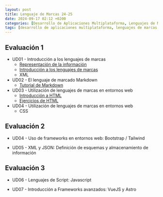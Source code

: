 ```yaml
---
layout: post
title: Lenguaje de Marcas 24-25
date: 2024-09-17 02:12 +0200
categories: [Desarrollo de Aplicaciones Multiplataforma, Lenguajes de Marcas y Sistemas de Gestión de Información]
tags: [desarrollo de aplicaciones multiplataforma, lenguajes de marcas y sistemas de gestión de información, dam, lmsgi]
---
```

## Evaluación 1

- UD01 - Introducción a los lenguajes de marcas
  - [Representación de la información](/posts/representacion-de-la-informacion/)
  - [Introducción a los lenguajes de marcas](/posts/introducción-a-los-lenguajes-de-marcas)
  - XML
- UD02 - El lenguaje de marcado Markdown
  - [Tutorial de Markdown](https://tutorialmarkdown.com/)
- UD03 - Utilización de lenguajes de marcas en entornos web
  - [Introducción a HTML](/posts/html)
  - [Ejercicios de HTML](/post/ejercicios-html)
- UD04 - Utilización de lenguajes de marcas en entornos web
  - CSS


## Evaluación 2

- UD04 - Uso de frameworks en entornos web: Bootstrap / Tailwind

- UD05 - XML y JSON: Definición de esquemas y almacenamiento de información

## Evaluación 3

- UD06 - Lenguajes de Script: Javascript

- UD07 - Introducción a Frameworks avanzados: VueJS y Astro